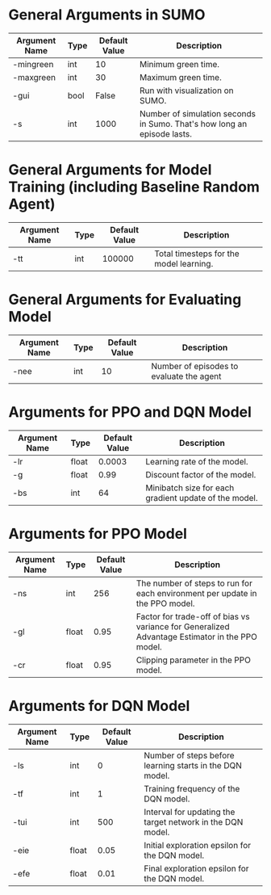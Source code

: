 # General Arguments in SUMO

| Argument Name | Type | Default Value | Description                                                           |
| ------------- | ---- | ------------- | --------------------------------------------------------------------- |
| -mingreen     | int  | 10            | Minimum green time.                                                   |
| -maxgreen     | int  | 30            | Maximum green time.                                                   |
| -gui          | bool | False         | Run with visualization on SUMO.                                       |
| -s            | int  | 1000          | Number of simulation seconds in Sumo. That's how long an episode lasts. |

# General Arguments for Model Training (including Baseline Random Agent)

| Argument Name | Type | Default Value | Description                             |
| ------------- | ---- | ------------- | --------------------------------------- |
| -tt           | int  | 100000        | Total timesteps for the model learning. |

# General Arguments for Evaluating Model

| Argument Name | Type | Default Value | Description                              |
| ------------- | ---- | ------------- | ---------------------------------------- |
| -nee          | int  | 10            | Number of episodes to evaluate the agent |

# Arguments for PPO and DQN Model

| Argument Name | Type  | Default Value | Description                                           |
| ------------- | ----- | ------------- | ----------------------------------------------------- |
| -lr           | float | 0.0003        | Learning rate of the model.                           |
| -g            | float | 0.99          | Discount factor of the model.                         |
| -bs           | int   | 64            | Minibatch size for each gradient update of the model. |

# Arguments for PPO Model

| Argument Name | Type  | Default Value | Description                                                                                    |
| ------------- | ----- | ------------- | ---------------------------------------------------------------------------------------------- |
| -ns           | int   | 256           | The number of steps to run for each environment per update in the PPO model.                   |
| -gl           | float | 0.95          | Factor for trade-off of bias vs variance for Generalized Advantage Estimator in the PPO model. |
| -cr           | float | 0.95          | Clipping parameter in the PPO model.                                                           |

# Arguments for DQN Model

| Argument Name | Type  | Default Value | Description                                                |
| ------------- | ----- | ------------- | ---------------------------------------------------------- |
| -ls           | int   | 0             | Number of steps before learning starts in the DQN model.   |
| -tf           | int   | 1             | Training frequency of the DQN model.                       |
| -tui          | int   | 500           | Interval for updating the target network in the DQN model. |
| -eie          | float | 0.05          | Initial exploration epsilon for the DQN model.             |
| -efe          | float | 0.01          | Final exploration epsilon for the DQN model.               |
